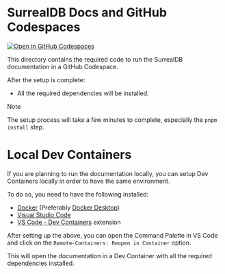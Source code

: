 # SurrealDB Docs and GitHub Codespaces

[![Open in GitHub Codespaces](https://github.com/codespaces/badge.svg)](https://codespaces.new/surrealdb/docs.surrealdb.com)

This directory contains the required code to run the SurrealDB documentation in a GitHub Codespace.

After the setup is complete:

- All the required dependencies will be installed.

> [!NOTE]
> The setup process will take a few minutes to complete, especially the `pnpm install` step.

# Local Dev Containers

If you are planning to run the documentation locally, you can setup Dev Containers locally in order to have the same environment.

To do so, you need to have the following installed:

- [Docker](https://www.docker.com) (Preferably [Docker Desktop](https://www.docker.com/products/docker-desktop))
- [Visual Studio Code](https://code.visualstudio.com)
- [VS Code - Dev Containers](https://marketplace.visualstudio.com/items?itemName=ms-vscode-remote.remote-containers) extension

After setting up the above, you can open the Command Palette in VS Code and click on the `Remote-Containers: Reopen in Container` option.

This will open the documentation in a Dev Container with all the required dependencies installed.
